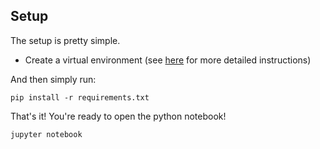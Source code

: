 ## Setup

The setup is pretty simple.

 - Create a virtual environment (see [here](https://github.com/Unbabel/KiwiCutter/blob/master/exercises/exercises.md) for more detailed instructions)

And then simply run:

```
pip install -r requirements.txt
```

That's it! You're ready to open the python notebook!

```
jupyter notebook 
